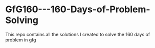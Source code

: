 # GfG160---160-Days-of-Problem-Solving
This repo contains all the solutions I created to solve the 160 days of problem in gfg
